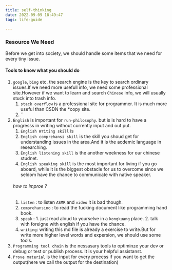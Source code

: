 ```yaml
---
title: self-thinking
date: 2022-09-09 18:49:47
tags: life-guide

---
```

### Resource We Need
Before we get into society, we should handle some items that we need for every tiny issue.
#### Tools to know what you should do
1. `google`, `bing` etc. the search engine is the key to search ordinary issues.If we need more usefull info, we need some professional site.However if we want to learn and search `Chinese` info, we will usually stuck into trash info.
    1. `stack overflow` is a professional site for programmer. It is much more useful than CSDN the *copy site.
    2. ``
2. `English` is important for `run-philosophy`. but is is hard to have a progresss in writing without currently input and out put.
    1. `English Writing skill` is 
    2. `English comprehansi skill` is the skill you shoud get for understanding issues in the area.And it is the acdemic language in researching.
    3. `English listening skill` is the another weekness for our chinese studnet.
    4. `English speaking skill` is the most important for living if you go aboard, while it is the biggest obstacle for us to overcome since we seldom have the chance to communicate with native speaker.
    ###### how to improe ?
    1. `listen` : to listen `ASMR` and `video` it is bad though.
    2. `comprehansino` : to read the fucking document like programming hand book.
    3. `speak` : 1. just read aloud to yourselve in a `kongkuang` place. 2. talk with foreigne with english if you have the chance.
    4. `writing`: writing this md file is already a exercise to write.But for write more higher level words and expersion, we should use some tools.
3. `Programming tool chain` is the nessasary tools to optiminze your dev or debug or test or publish process. It is your helpful assistanst.  
4. `Prove material` is the input for every process if you want to get the output(here we call the output for the destination)